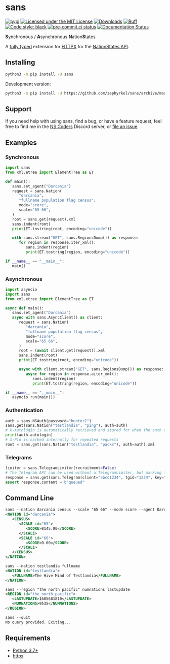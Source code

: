 # sans

[![pypi](https://img.shields.io/pypi/v/sans.svg)](https://pypi.org/project/sans/)
[![Licensed under the MIT License](https://img.shields.io/pypi/l/sans.svg)](https://choosealicense.com/licenses/mit/)
[![Downloads](https://static.pepy.tech/badge/sans)](https://pepy.tech/project/sans)
[![Ruff](https://img.shields.io/endpoint?url=https://raw.githubusercontent.com/charliermarsh/ruff/main/assets/badge/v2.json)](https://github.com/charliermarsh/ruff)
[![Code style: black](https://img.shields.io/badge/code%20style-black-000000.svg)](https://github.com/psf/black)
[![pre-commit.ci status](https://results.pre-commit.ci/badge/github/Zephyrkul/sans/master.svg)](https://results.pre-commit.ci/latest/github/Zephyrkul/sans/master)
[![Documentation Status](https://readthedocs.org/projects/sans/badge/?version=latest)](http://sans.readthedocs.org/en/latest/?badge=latest)

**S**ynchronous / **A**synchronous **N**ation**S**tates

A [fully typed](https://docs.python.org/3/library/typing.html) extension for [HTTPX](https://www.python-httpx.org/) for the [NationStates API](https://www.nationstates.net/pages/api.html).

## Installing

```sh
python3 -m pip install -U sans
```

Development version:

```sh
python3 -m pip install -U https://github.com/zephyrkul/sans/archive/master.zip#egg=sans
```

## Support

If you need help with using sans, find a bug, or have a feature request, feel free to find me in the [NS Coders](https://discord.gg/SgwWMTN) Discord server, or [file an issue](https://github.com/Zephyrkul/sans/issues/new/choose).

## Examples

### Synchronous

```py
import sans
from xml.etree import ElementTree as ET

def main():
   sans.set_agent("Darcania")
   request = sans.Nation(
      "darcania",
      "fullname population flag census",
      mode="score",
      scale="65 66",
   )
   root = sans.get(request).xml
   sans.indent(root)
   print(ET.tostring(root, encoding="unicode"))

   with sans.stream("GET", sans.RegionsDump()) as response:
      for region in response.iter_xml():
         sans.indent(region)
         print(ET.tostring(region, encoding="unicode"))

if __name__ == "__main__":
   main()
```

### Asynchronous

```py
import asyncio
import sans
from xml.etree import ElementTree as ET

async def main():
   sans.set_agent("Darcania")
   async with sans.AsyncClient() as client:
      request = sans.Nation(
         "darcania",
         "fullname population flag census",
         mode="score",
         scale="65 66",
      )
      root = (await client.get(request)).xml
      sans.indent(root)
      print(ET.tostring(root, encoding="unicode"))

      async with client.stream("GET", sans.RegionsDump()) as response:
         async for region in response.aiter_xml():
            sans.indent(region)
            print(ET.tostring(region, encoding="unicode"))

if __name__ == "__main__":
   asyncio.run(main())
```

### Authentication

```py
auth = sans.NSAuth(password="hunter2")
sans.get(sans.Nation("testlandia", "ping"), auth=auth)
# X-Autologin is automatically retrieved and stored for when the auth object is re-used
print(auth.autologin)
# X-Pin is cached internally for repeated requests
root = sans.get(sans.Nation("testlandia", "packs"), auth=auth).xml
```

### Telegrams

```py
limiter = sans.TelegramLimiter(recruitment=False)
# The Telegram API can be used without a TelegramLimiter, but marking it ahead of time can save an API call.
response = sans.get(sans.Telegram(client="abcd1234", tgid="1234", key="abcdef1234567890", to="testlandia"), auth=limiter)
assert response.content = b"queued"
```

## Command Line

```xml
sans --nation darcania census --scale "65 66" --mode score --agent Darcania
<NATION id="darcania">
   <CENSUS>
      <SCALE id="65">
         <SCORE>8145.00</SCORE>
      </SCALE>
      <SCALE id="66">
         <SCORE>0.00</SCORE>
      </SCALE>
   </CENSUS>
</NATION>

sans --nation testlandia fullname
<NATION id="testlandia">
   <FULLNAME>The Hive Mind of Testlandia</FULLNAME>
</NATION>

sans --region "the north pacific" numnations lastupdate
<REGION id="the_north_pacific">
   <LASTUPDATE>1685681810</LASTUPDATE>
   <NUMNATIONS>9535</NUMNATIONS>
</REGION>

sans --quit
No query provided. Exiting...
```

## Requirements

- [Python 3.7+](https://www.python.org/)
- [httpx](https://pypi.org/project/httpx/)
